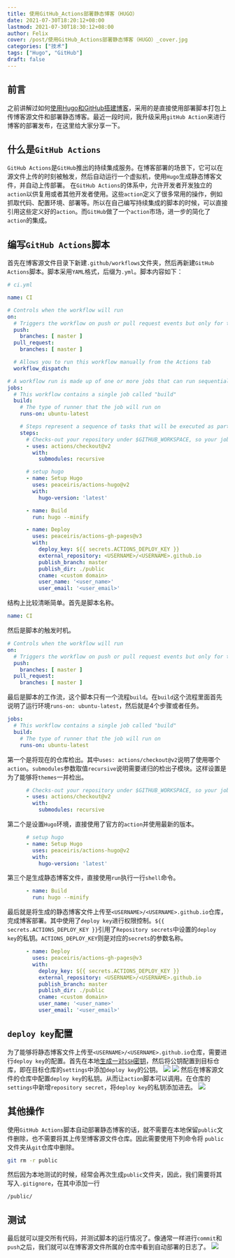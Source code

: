 ```yaml
---
title: 使用GitHub_Actions部署静态博客（HUGO）
date: 2021-07-30T18:20:12+08:00
lastmod: 2021-07-30T18:30:12+08:00
author: Felix
cover: /post/使用GitHub_Actions部署静态博客（HUGO）_cover.jpg
categories: ["技术"]
tags: ["Hugo", "GitHub"]
draft: false
---
```


## 前言
之前讲解过如何[使用Hugo和GitHub搭建博客](https://www.zhangfelix.com/posts/%E4%BD%BF%E7%94%A8hugo%E5%92%8Cgithub%E6%90%AD%E5%BB%BA%E5%8D%9A%E5%AE%A2/)，采用的是直接使用部署脚本打包上传博客源文件和部署静态博客。最近一段时间，我升级采用`gitHub Action`来进行博客的部署发布，在这里给大家分享一下。

<!--more-->

## 什么是`GitHub Actions`
`GitHub Actions`是`GitHub`推出的持续集成服务。在博客部署的场景下，它可以在源文件上传的时刻被触发，然后自动运行一个虚拟机，使用`Hugo`生成静态博客文件，并自动上传部署。
在`GitHub Actions`的体系中，允许开发者开发独立的`action`以供复用或者其他开发者使用。这些`action`定义了很多常用的操作，例如抓取代码、配置环境、部署等。所以在自己编写持续集成的脚本的时候，可以直接引用这些定义好的`action`。而`GitHub`做了一个`action`市场，进一步的简化了`action`的集成。
## 编写`GitHub Actions`脚本
首先在博客源文件目录下新建`.github/workflows`文件夹，然后再新建`GitHub Actions`脚本。脚本采用`YAML`格式，后缀为`.yml`。脚本内容如下：
```yaml
# ci.yml

name: CI

# Controls when the workflow will run
on:
  # Triggers the workflow on push or pull request events but only for the master branch
  push:
    branches: [ master ]
  pull_request:
    branches: [ master ]

  # Allows you to run this workflow manually from the Actions tab
  workflow_dispatch:

# A workflow run is made up of one or more jobs that can run sequentially or in parallel
jobs:
  # This workflow contains a single job called "build"
  build:
    # The type of runner that the job will run on
    runs-on: ubuntu-latest

    # Steps represent a sequence of tasks that will be executed as part of the job
    steps:
      # Checks-out your repository under $GITHUB_WORKSPACE, so your job can access it
      - uses: actions/checkout@v2
        with:
          submodules: recursive

      # setup hugo
      - name: Setup Hugo
        uses: peaceiris/actions-hugo@v2
        with:
          hugo-version: 'latest'

      - name: Build
        run: hugo --minify

      - name: Deploy
        uses: peaceiris/actions-gh-pages@v3
        with:
          deploy_key: ${{ secrets.ACTIONS_DEPLOY_KEY }}
          external_repository: <USERNAME>/<USERNAME>.github.io
          publish_branch: master
          publish_dir: ./public
          cname: <custom domain>
          user_name: '<user_name>'
          user_email: '<user_email>'

```
结构上比较清晰简单。首先是脚本名称。
```yaml
name: CI
```
然后是脚本的触发时机。
```yaml
# Controls when the workflow will run
on:
  # Triggers the workflow on push or pull request events but only for the master branch
  push:
    branches: [ master ]
  pull_request:
    branches: [ master ]
```
最后是脚本的工作流，这个脚本只有一个流程`build`。在`build`这个流程里面首先说明了运行环境`runs-on: ubuntu-latest`，然后就是4个步骤或者任务。
```yaml
jobs:
  # This workflow contains a single job called "build"
  build:
    # The type of runner that the job will run on
    runs-on: ubuntu-latest
```
第一个是将现在的仓库检出。其中`uses: actions/checkout@v2`说明了使用哪个`action`。`submodules`参数取值`recursive`说明需要递归的检出子模块。这样设置是为了能够将`themes`一并检出。
```yaml
      # Checks-out your repository under $GITHUB_WORKSPACE, so your job can access it
      - uses: actions/checkout@v2
        with:
          submodules: recursive
```
第二个是设置`Hugo`环境，直接使用了官方的`action`并使用最新的版本。
```yaml
      # setup hugo
      - name: Setup Hugo
        uses: peaceiris/actions-hugo@v2
        with:
          hugo-version: 'latest'
```
第三个是生成静态博客文件，直接使用`run`执行一行`shell`命令。
```yaml
      - name: Build
        run: hugo --minify
```
最后就是将生成的静态博客文件上传至`<USERNAME>/<USERNAME>.github.io`仓库，完成博客部署。其中使用了`deploy key`进行权限控制。`${{ secrets.ACTIONS_DEPLOY_KEY }}`引用了`Repository secrets`中设置的`deploy key`的私钥。`ACTIONS_DEPLOY_KEY`则是对应的`secrets`的参数名称。
```yaml
      - name: Deploy
        uses: peaceiris/actions-gh-pages@v3
        with:
          deploy_key: ${{ secrets.ACTIONS_DEPLOY_KEY }}
          external_repository: <USERNAME>/<USERNAME>.github.io
          publish_branch: master
          publish_dir: ./public
          cname: <custom domain>
          user_name: '<user_name>'
          user_email: '<user_email>'
```
## `deploy key`配置
为了能够将静态博客文件上传至`<USERNAME>/<USERNAME>.github.io`仓库，需要进行`deploy key`的配置。首先在本地[生成一对`SSH`密钥](https://docs.github.com/en/github/authenticating-to-github/connecting-to-github-with-ssh/generating-a-new-ssh-key-and-adding-it-to-the-ssh-agent)，然后将公钥配置到目标仓库，即在目标仓库的`settings`中添加`deploy key`的公钥。
![](/post/使用GitHub_Actions部署静态博客（HUGO）_1.png)
![](/post/使用GitHub_Actions部署静态博客（HUGO）_2.png)
然后在博客源文件的仓库中配置`deploy key`的私钥。从而让`action`脚本可以调用。在仓库的`settings`中新增`repository secret`，将`deploy key`的私钥添加进去。
![](/post/使用GitHub_Actions部署静态博客（HUGO）_3.jpg)
## 其他操作
使用`GitHub Actions`脚本自动部署静态博客的话，就不需要在本地保留`public`文件删除，也不需要将其上传至博客源文件仓库。因此需要使用下列命令将 `public`文件夹从`git`仓库中删除。
```bash
git rm -r public
```
然后因为本地测试的时候，经常会再次生成`public`文件夹，因此，我们需要将其写入`.gitignore`，在其中添加一行
```gitignore
/public/
```
## 测试
最后就可以提交所有代码，并测试脚本的运行情况了。像通常一样进行`commit`和`push`之后，我们就可以在博客源文件所属的仓库中看到自动部署的日志了。
![](/post/使用GitHub_Actions部署静态博客（HUGO）_4.jpg)
